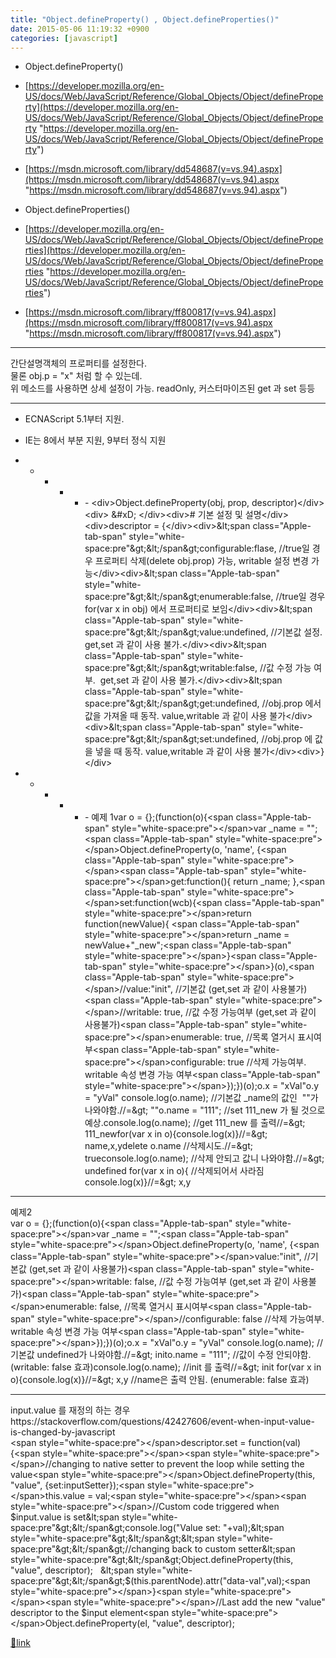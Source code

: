 ```yaml
---
title: "Object.defineProperty() , Object.defineProperties()"
date: 2015-05-06 11:19:32 +0900
categories: [javascript]
---
```


- Object.defineProperty() 
- [https://developer.mozilla.org/en-US/docs/Web/JavaScript/Reference/Global_Objects/Object/defineProperty](https://developer.mozilla.org/en-US/docs/Web/JavaScript/Reference/Global_Objects/Object/defineProperty "https://developer.mozilla.org/en-US/docs/Web/JavaScript/Reference/Global_Objects/Object/defineProperty")
- [https://msdn.microsoft.com/library/dd548687(v=vs.94).aspx](https://msdn.microsoft.com/library/dd548687(v=vs.94).aspx "https://msdn.microsoft.com/library/dd548687(v=vs.94).aspx")

- Object.defineProperties()
- [https://developer.mozilla.org/en-US/docs/Web/JavaScript/Reference/Global_Objects/Object/defineProperties](https://developer.mozilla.org/en-US/docs/Web/JavaScript/Reference/Global_Objects/Object/defineProperties "https://developer.mozilla.org/en-US/docs/Web/JavaScript/Reference/Global_Objects/Object/defineProperties")
- [https://msdn.microsoft.com/library/ff800817(v=vs.94).aspx](https://msdn.microsoft.com/library/ff800817(v=vs.94).aspx "https://msdn.microsoft.com/library/ff800817(v=vs.94).aspx")


- - - - - -

간단설명객체의 프로퍼티를 설정한다.  
물론 obj.p = "x" 처럼 할 수 있는데.  
위 메소드를 사용하면 상세 설정이 가능. readOnly, 커스터마이즈된 get 과 set 등등  
- - - - - -

- ECNAScript 5.1부터 지원.
- IE는 8에서 부분 지원, 9부터 정식 지원

- - - - - -&#xD;
&#xD;
&lt;div&gt;Object.defineProperty(obj, prop, descriptor)&lt;/div&gt;&lt;div&gt;  &amp;#xD;
&lt;/div&gt;&lt;div&gt;# 기본 설정 및 설명&lt;/div&gt;&lt;div&gt;descriptor = {&lt;/div&gt;&lt;div&gt;&amp;lt;span class="Apple-tab-span" style="white-space:pre"&amp;gt;&amp;lt;/span&amp;gt;configurable:flase, //true일 경우 프로퍼티 삭제(delete obj.prop) 가능, writable 설정 변경 가능&lt;/div&gt;&lt;div&gt;&amp;lt;span class="Apple-tab-span" style="white-space:pre"&amp;gt;&amp;lt;/span&amp;gt;enumerable:false, //true일 경우 for(var x in obj) 에서 프로퍼티로 보임&lt;/div&gt;&lt;div&gt;&amp;lt;span class="Apple-tab-span" style="white-space:pre"&amp;gt;&amp;lt;/span&amp;gt;value:undefined, //기본값 설정. get,set 과 같이 사용 불가.&lt;/div&gt;&lt;div&gt;&amp;lt;span class="Apple-tab-span" style="white-space:pre"&amp;gt;&amp;lt;/span&amp;gt;writable:false, //값 수정 가능 여부.  get,set 과 같이 사용 불가.&lt;/div&gt;&lt;div&gt;&amp;lt;span class="Apple-tab-span" style="white-space:pre"&amp;gt;&amp;lt;/span&amp;gt;get:undefined, //obj.prop 에서 값을 가져올 때 동작. value,writable 과 같이 사용 불가&lt;/div&gt;&lt;div&gt;&amp;lt;span class="Apple-tab-span" style="white-space:pre"&amp;gt;&amp;lt;/span&amp;gt;set:undefined, //obj.prop 에 값을 넣을 때 동작. value,writable 과 같이 사용 불가&lt;/div&gt;&lt;div&gt;}&lt;/div&gt;  &#xD;
- - - - - -&#xD;
&#xD;
예제 1var o = {};(function(o){&lt;span class="Apple-tab-span" style="white-space:pre"&gt;&lt;/span&gt;var _name = "";&lt;span class="Apple-tab-span" style="white-space:pre"&gt;&lt;/span&gt;Object.defineProperty(o, 'name', {&lt;span class="Apple-tab-span" style="white-space:pre"&gt;&lt;/span&gt;&lt;span class="Apple-tab-span" style="white-space:pre"&gt;&lt;/span&gt;get:function(){ return _name; },&lt;span class="Apple-tab-span" style="white-space:pre"&gt;&lt;/span&gt;set:function(wcb){&lt;span class="Apple-tab-span" style="white-space:pre"&gt;&lt;/span&gt;return function(newValue){ &lt;span class="Apple-tab-span" style="white-space:pre"&gt;&lt;/span&gt;return _name = newValue+"_new";&lt;span class="Apple-tab-span" style="white-space:pre"&gt;&lt;/span&gt;}&lt;span class="Apple-tab-span" style="white-space:pre"&gt;&lt;/span&gt;}(o),&lt;span class="Apple-tab-span" style="white-space:pre"&gt;&lt;/span&gt;//value:"init", //기본값 (get,set 과 같이 사용불가)&lt;span class="Apple-tab-span" style="white-space:pre"&gt;&lt;/span&gt;//writable: true, //값 수정 가능여부 (get,set 과 같이 사용불가)&lt;span class="Apple-tab-span" style="white-space:pre"&gt;&lt;/span&gt;enumerable: true, //목록 열거시 표시여부&lt;span class="Apple-tab-span" style="white-space:pre"&gt;&lt;/span&gt;configurable: true //삭제 가능여부. writable 속성 변경 가능 여부&lt;span class="Apple-tab-span" style="white-space:pre"&gt;&lt;/span&gt;});})(o);o.x = "xVal"o.y = "yVal"  &#xD;
console.log(o.name); //기본값 _name의 값인  ""가 나와야함.//=&amp;gt; ""o.name = "111"; //set 111_new 가 될 것으로 예상.console.log(o.name); //get 111_new 를 출력//=&amp;gt; 111_newfor(var x in o){console.log(x)}//=&amp;gt; name,x,ydelete o.name //삭제시도.//=&amp;gt; trueconsole.log(o.name); //삭제 안되고 값니 나와야함.//=&amp;gt; undefined  &#xD;
for(var x in o){ //삭제되어서 사라짐console.log(x)}//=&amp;gt; x,y  
- - - - - -

예제2  
var o = {};(function(o){&lt;span class="Apple-tab-span" style="white-space:pre"&gt;&lt;/span&gt;var _name = "";&lt;span class="Apple-tab-span" style="white-space:pre"&gt;&lt;/span&gt;Object.defineProperty(o, 'name', {&lt;span class="Apple-tab-span" style="white-space:pre"&gt;&lt;/span&gt;value:"init", //기본값 (get,set 과 같이 사용불가)&lt;span class="Apple-tab-span" style="white-space:pre"&gt;&lt;/span&gt;writable: false, //값 수정 가능여부 (get,set 과 같이 사용불가)&lt;span class="Apple-tab-span" style="white-space:pre"&gt;&lt;/span&gt;enumerable: false, //목록 열거시 표시여부&lt;span class="Apple-tab-span" style="white-space:pre"&gt;&lt;/span&gt;//configurable: false //삭제 가능여부. writable 속성 변경 가능 여부&lt;span class="Apple-tab-span" style="white-space:pre"&gt;&lt;/span&gt;});})(o);o.x = "xVal"o.y = "yVal"  &#xD;
console.log(o.name); //기본값 undefined가 나와야함.//=&amp;gt; inito.name = "111"; //값이 수정 안되야함. (writable: false 효과)console.log(o.name); //init 를 출력//=&amp;gt; init  &#xD;
for(var x in o){console.log(x)}//=&amp;gt; x,y //name은 출력 안됨. (enumerable: false 효과)  &#xD;
- - - - - -

input.value 를 재정의 하는 경우https://stackoverflow.com/questions/42427606/event-when-input-value-is-changed-by-javascript  
&lt;span style="white-space:pre"&gt;&lt;/span&gt;descriptor.set = function(val) {&lt;span style="white-space:pre"&gt;&lt;/span&gt;&lt;span style="white-space:pre"&gt;&lt;/span&gt;//changing to native setter to prevent the loop while setting the value&lt;span style="white-space:pre"&gt;&lt;/span&gt;Object.defineProperty(this, "value", {set:inputSetter});&lt;span style="white-space:pre"&gt;&lt;/span&gt;this.value = val;&lt;span style="white-space:pre"&gt;&lt;/span&gt;&lt;span style="white-space:pre"&gt;&lt;/span&gt;//Custom code triggered when $input.value is set&lt;span style="white-space:pre"&gt;&lt;/span&gt;console.log("Value set: "+val);&lt;span style="white-space:pre"&gt;&lt;/span&gt;&lt;span style="white-space:pre"&gt;&lt;/span&gt;//changing back to custom setter&lt;span style="white-space:pre"&gt;&lt;/span&gt;Object.defineProperty(this, "value", descriptor);   &lt;span style="white-space:pre"&gt;&lt;/span&gt;$(this.parentNode).attr("data-val",val);&lt;span style="white-space:pre"&gt;&lt;/span&gt;}&lt;span style="white-space:pre"&gt;&lt;/span&gt;&lt;span style="white-space:pre"&gt;&lt;/span&gt;//Last add the new "value" descriptor to the $input element&lt;span style="white-space:pre"&gt;&lt;/span&gt;Object.defineProperty(el, "value", descriptor);  
  



[🔗link](http://www.mins01.com/mh/tech/read/946)